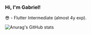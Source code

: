 ### Hi, I'm Gabriel!

😎 - Flutter Intermediate (almost 4y exp).


![Anurag's GitHub stats](https://github-readme-stats.vercel.app/api?username=IzGabs&count_private=true&show_icons=true&theme=outrun)






